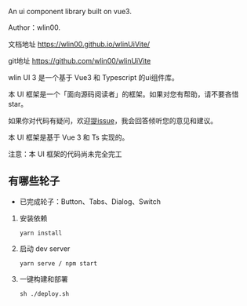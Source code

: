 An ui component library built on vue3.  

Author：wlin00.  

文档地址 https://wlin00.github.io/wlinUiVite/

git地址 https://github.com/wlin00/wlinUiVite

wlin UI 3 是一个基于 Vue3 和 Typescript 的ui组件库。

本 UI 框架是一个「面向源码阅读者」的框架。如果对您有帮助，请不要吝惜 star。

如果你对代码有疑问，欢迎[提issue](https://github.com/wlin00/wlinUiVite/issues)，我会回答倾听您的意见和建议。

本 UI 框架是基于 Vue 3 和 Ts 实现的。

注意：本 UI 框架的代码尚未完全完工


## 有哪些轮子

* 已完成轮子：Button、Tabs、Dialog、Switch

1. 安装依赖
    ```
    yarn install
    ```

2. 启动 dev server
    ```
    yarn serve / npm start
    ```

3. 一键构建和部署
    ```
    sh ./deploy.sh
    ```
    
    

